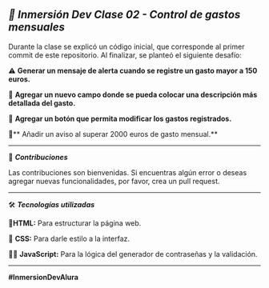 ***💸 Inmersión Dev Clase 02 - Control de gastos mensuales***
---------------------------------------------------------------------------------------------------------------------------------------------------------------------------------------------------------------
  Durante la clase se explicó un código inicial, que corresponde al primer commit de este repositorio. Al finalizar, se planteó el siguiente desafío:

  ⚠️ **Generar un mensaje de alerta cuando se registre un gasto mayor a 150 euros.**
  
  📝 **Agregar un nuevo campo donde se pueda colocar una descripción más detallada del gasto.**
  
  🔄 **Agregar un botón que permita modificar los gastos registrados.**
  
  🚨** Añadir un aviso al superar 2000 euros de gasto mensual.**

  
---------------------------------------------------------------------------------------------------------------------------------------------------------------------------------------------------------------

🤝 ***Contribuciones***

  Las contribuciones son bienvenidas. Si encuentras algún error o deseas agregar nuevas funcionalidades, por favor, crea un pull request.


---------------------------------------------------------------------------------------------------------------------------------------------------------------------------------------------------------------

🛠️ ***Tecnologías utilizadas***

  📝**HTML:** Para estructurar la página web.

  🎨 **CSS:** Para darle estilo a la interfaz.

  🧑‍💻 **JavaScript:** Para la lógica del generador de contraseñas y la validación.

---------------------------------------------------------------------------------------------------------------------------------------------------------------------------------------------------------------
  
**#InmersionDevAlura**
